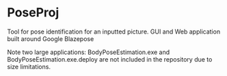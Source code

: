 # PoseProj
Tool for pose identification for an inputted picture. GUI and Web application built around Google Blazepose

Note two large applications: BodyPoseEstimation.exe and BodyPoseEstimation.exe.deploy are not included in the repository due to size limitations.
